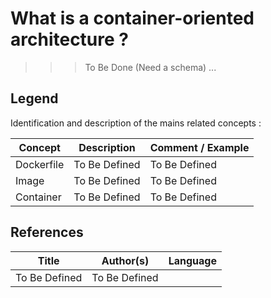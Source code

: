 What is a container-oriented architecture ?
==
>>> To Be Done (Need a schema) ...

Legend
-
Identification and description of the mains related concepts :
<table>
    <thead>
        <tr>
            <th>Concept</th>
            <th>Description</th>
            <th>Comment / Example</th>
        </tr>
    </thead>
    <tbody>
        <tr>
            <td>Dockerfile</td>
            <td>To Be Defined</td>
            <td>To Be Defined</td>
        </tr>
        <tr>
            <td>Image</td>
            <td>To Be Defined</td>
            <td>To Be Defined</td>
        </tr>
        <tr>
            <td>Container</td>
            <td>To Be Defined</td>
            <td>To Be Defined</td>
        </tr>
    </tbody>
</table>


References
-

<table>
    <thead>
        <tr>
            <th>Title</th>
            <th>Author(s)</th>
            <th>Language</th>
        </tr>
    </thead>
     <tbody>
        <tr>
            <td>To Be Defined</td>
            <td>To Be Defined</td>
            <td></td>
        </tr>
</table>
